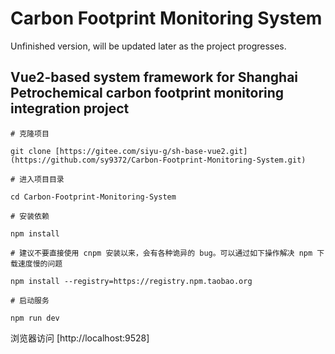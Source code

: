 # Carbon Footprint Monitoring System
Unfinished version, will be updated later as the project progresses.
## Vue2-based system framework for Shanghai Petrochemical carbon footprint monitoring integration project

```
# 克隆项目

git clone [https://gitee.com/siyu-g/sh-base-vue2.git](https://github.com/sy9372/Carbon-Footprint-Monitoring-System.git)

# 进入项目目录

cd Carbon-Footprint-Monitoring-System

# 安装依赖

npm install

# 建议不要直接使用 cnpm 安装以来，会有各种诡异的 bug。可以通过如下操作解决 npm 下载速度慢的问题

npm install --registry=https://registry.npm.taobao.org

# 启动服务

npm run dev
```

浏览器访问 [http://localhost:9528]
